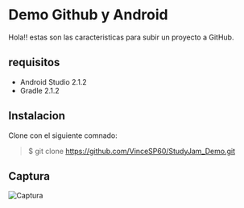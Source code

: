 Demo Github y Android
===

Hola!! estas son las caracteristicas para subir un proyecto a GitHub.

requisitos
---
* Android Studio 2.1.2
* Gradle 2.1.2

Instalacion
---
Clone con el siguiente comnado:
> $ git clone https://github.com/VinceSP60/StudyJam_Demo.git

Captura
---
![Captura](/img/captura.png)